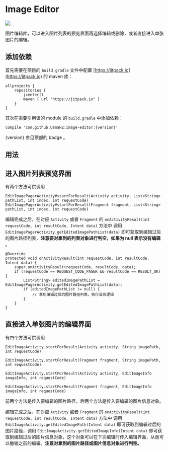 # Image Editor
[![](https://jitpack.io/v/UamaHZ/image-editor.svg)](https://jitpack.io/#UamaHZ/image-editor)

图片编辑库，可以进入图片列表的预览界面再选择编辑或删除，或者直接进入单张图片的编辑。

## 添加依赖
首先需要在项目的 `build.gradle` 文件中配置 [https://jitpack.io](https://jitpack.io) 的 maven 库：
```
allprojects {
    repositories {
        jcenter()
        maven { url "https://jitpack.io" }
    }
}
```
其次在需要引用该的 module 的 `build.gradle` 中添加依赖：
```
compile 'com.github.UamaHZ:image-editor:{version}'
```
{version} 参见顶部的 badge 。

## 用法
## 进入图片列表预览界面
有两个方法可供调用
```
EditImagePagerActivity#startForResult(Activity activity, List<String> pathList, int index, int requestCode)
EditImagePagerActivity#startForResult(Fragment fragment, List<String> pathList, int index, int requestCode)
```

编辑完成之后，在对应 `Activity` 或者 `Fragment` 的 `onActivityResult(int requestCode, int resultCode, Intent data)` 方法中
调用 `EditImagePagerActivity.getEditedImagePathList(data)` 即可获取到编辑过后的图片路径列表，**注意要对拿到的列表对象进行判空，如果为 null 表示没有编辑** 。
```
@Override
protected void onActivityResult(int requestCode, int resultCode, Intent data) {
    super.onActivityResult(requestCode, resultCode, data);
    if (requestCode == REQUEST_CODE_PAGER && resultCode == RESULT_OK) {
        List<String> editedImagePathList = EditImagePagerActivity.getEditedImagePathList(data);
        if (editedImagePathList != null) {
            // 拿到编辑过后的图片路径列表，执行业务逻辑
        }
    }
}
```

## 直接进入单张图片的编辑界面
有四个方法可供调用

```
EditImageActivity.startForResult(Activity activity, String imagePath, int requestCode)

EditImageActivity.startForResult(Fragment fragment, String imagePath, int requestCode)

EditImageActivity.startForResult(Activity activity, EditImageInfo imageInfo, int requestCode)

EditImageActivity.startForResult(Fragment fragment, EditImageInfo imageInfo, int requestCode)
```

前两个方法是传入要编辑的图片路径，后两个方法是传入要编辑的图片信息对象。

编辑完成之后，在对应 `Activity` 或者 `Fragment` 的 `onActivityResult(int requestCode, int resultCode, Intent data)` 方法中
调用 `EditImageActivity.getEditedImagePath(Intent data)` 即可获取到编辑过后的图片路径，调用 `EditImageActivity.getEditedImageInfo(Intent data)`
 即可获取到编辑过后的图片信息对象，这个对象可以在下次编辑时传入编辑界面，从而可以撤销之前的编辑。**注意对拿到的图片路径或图片信息对象进行判空。**